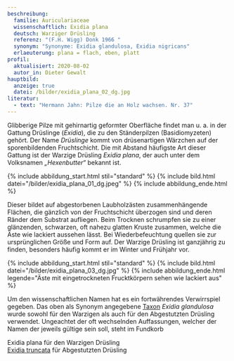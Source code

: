 ```yaml
---
beschreibung:
  familie: Auriculariaceae
  wissenschaftlich: Exidia plana
  deutsch: Warziger Drüsling
  referenz: "(F.H. Wigg) Donk 1966 "
  synonym: "Synonyme: Exidia glandulosa, Exidia nigricans"
  erlaeuterung: plana = flach, eben, platt
profil:
  aktualisiert: 2020-08-02
  autor_in: Dieter Gewalt
hauptbild:
  anzeige: true
  datei: /bilder/exidia_plana_02_dg.jpg
literatur:
  - text: "Hermann Jahn: Pilze die an Holz wachsen. Nr. 37"
---
```

Glibberige Pilze mit gehirnartig geformter Oberfläche findet man u. a. in der Gattung Drüslinge (*Exidia*), die zu den Ständerpilzen (Basidiomyzeten) gehört. Der Name *Drüslinge* kommt von drüsenartigen Wärzchen auf der sporenbildenden Fruchtschicht. Die mit Abstand häufigste Art dieser Gattung ist der Warzige Drüsling *Exidia plana*, der auch unter dem Volksnamen *„Hexenbutter“* bekannt ist.

{% include abbildung_start.html stil="standard" %}
{% include bild.html datei="/bilder/exidia_plana_01_dg.jpeg" %}
{% include abbildung_ende.html %}

Dieser bildet auf abgestorbenen Laubholzästen zusammenhängende Flächen, die gänzlich von der Fruchtschicht überzogen sind und deren Ränder dem Substrat aufliegen. Beim Trocknen schrumpfen sie zu einer glänzenden, schwarzen, oft nahezu glatten Kruste zusammen, welche die Äste wie lackiert aussehen lässt. Bei Wiederbefeuchtung quellen sie zur ursprünglichen Größe und Form auf. Der Warzige Drüsling ist ganzjährig zu finden, besonders häufig kommt er im Winter und Frühjahr vor.

{% include abbildung_start.html stil="standard" %}
{% include bild.html datei="/bilder/exidia_plana_03_dg.jpg" %}
{% include abbildung_ende.html legende="Äste mit eingetrockneten Frucktkörpern sehen wie lackiert aus" %}

Um den wissenschaftlichen Namen hat es ein fortwährendes Verwirrspiel gegeben. Das oben als Synonym angegebene [Taxon](Taxon "Glossar") *Exidia glandulosa* wurde sowohl für den Warzigen als auch für den Abgestutzten Drüsling verwendet. Ungeachtet der oft wechselnden Auffassungen, welcher der Namen der jeweils gültige sein soll, steht im Fundkorb

Exidia plana für den Warzigen Drüsling\
[Exidia truncata](/pilze/exidia-truncata-abgestutzter-drüsling) für Abgestutzten Drüsling